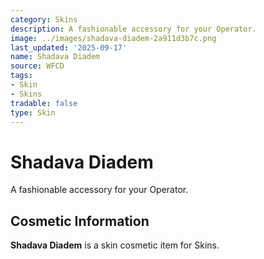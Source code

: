 ```yaml
---
category: Skins
description: A fashionable accessory for your Operator.
image: ../images/shadava-diadem-2a911d3b7c.png
last_updated: '2025-09-17'
name: Shadava Diadem
source: WFCD
tags:
- Skin
- Skins
tradable: false
type: Skin
---
```


# Shadava Diadem

A fashionable accessory for your Operator.

## Cosmetic Information

**Shadava Diadem** is a skin cosmetic item for Skins.

